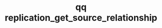 ---
category: replication
command: replication_get_source_relationship
keywords: qq, qq_cli, replication_get_source_relationship
optional_options:
- alternate: []
  help: Unique identifier of the source replication relationship
  name: --id
  required: true
permalink: /qq-cli-command-guide/replication/replication_get_source_relationship.html
positional_options: []
sidebar: qq_cli_command_reference_sidebar
summary: This section explains how to use the <code>qq replication_get_source_relationship</code>
  command.
synopsis: Get information about the specified source replication relationship.
title: qq replication_get_source_relationship
usage: qq replication_get_source_relationship [-h] --id ID
zendesk_source: qq CLI Command Guide

---